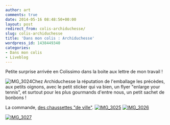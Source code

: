 ```yaml
---
author: art
comments: true
date: 2014-05-16 08:48:50+00:00
layout: post
redirect_from: colis-archiduchesse/
slug: colis-archiduchesse
title: 'Dans mon colis : Archiduchesse'
wordpress_id: 1438449340
categories:
- Dans mon colis
- Liveblog
---
```


Petite surprise arrivée en Colissimo dans la boite aux lettre de mon travail !

![IMG_3024](https://static.irz.fr/2014/05/IMG_3024-640x480.jpg)Chez Archiduchesse la réputation de l'emballage les précèdes, aux petits oignons, avec le petit sticker qui va bien, un flyer "enlarge your tennis", et surtout pour les plus gourmands d'entre nous, un petit sachet de bonbons !

La commande, [des chaussettes "de ville"](http://www.archiduchesse.com/fr/chaussettes-de-ville/243-noir-reglisse.html?gf=4388).
[
](https://irz.fr/recherche?q=img_3024) <a href="https://irz.fr/recherche?q=img_3025"><img alt="IMG_3025" data-src="https://static.irz.fr/2014/05/IMG_3025-640x480.jpg" src="https://static.irz.fr/thumb.php?size=<100&crop=0&src=https://static.irz.fr/2014/05/IMG_3025-640x480.jpg" /></a> <a href="https://irz.fr/recherche?q=img_3026"><img alt="IMG_3026" data-src="https://static.irz.fr/2014/05/IMG_3026-640x480.jpg" src="https://static.irz.fr/thumb.php?size=<100&crop=0&src=https://static.irz.fr/2014/05/IMG_3026-640x480.jpg" /></a>

<a href="https://irz.fr/recherche?q=img_3027"><img alt="IMG_3027" data-src="https://static.irz.fr/2014/05/IMG_3027-e1400230020484-640x853.jpg" src="https://static.irz.fr/thumb.php?size=<100&crop=0&src=https://static.irz.fr/2014/05/IMG_3027-e1400230020484-640x853.jpg" /></a>
